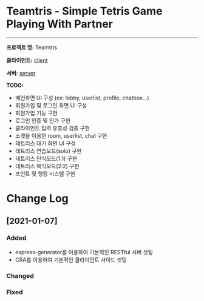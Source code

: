# Teamtris - Simple Tetris Game Playing With Partner
---

**프로젝트 명:** Teamtris

**클라이언트:** [client](client)

**서버:** [server](server)

**TODO:**
* 메인화면 UI 구성 (ex: lobby, userlist, profile, chatbox...)
* 회원가입 및 로그인 화면 UI 구성
* 회원가입 기능 구현
* 로그인 인증 및 인가 구현
* 클라이언트 입력 유효성 검증 구현
* 소켓을 이용한 room, userlist, chat 구현
* 테트리스 대기 화면 UI 구성
* 테트리스 연습모드(solo) 구현
* 테트리스 단식모드(1:1) 구현
* 테트리스 복식모드(2:2) 구현
* 포인트 및 랭킹 시스템 구현

# Change Log
## [2021-01-07]
 
### Added
- express-generator를 이용하여 기본적인 RESTful 서버 셋팅
- CRA를 이용하여 기본적인 클라이언트 사이드 셋팅
 
### Changed
 
### Fixed